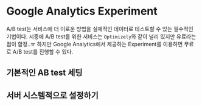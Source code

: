 # Google Analytics Experiment
A/B test는 서비스에 더 이로운 방법을 실제적인 데이터로 테스트할 수 있는 필수적인 기법이다.
시중에 A/B test를 위한 서비스는 `Optimizely`와 같이 널리 있지만 유료라는 점이 함정..ㅠ
하지만 Google Analytics에서 제공하는 Experiment를 이용하면 무료로 A/B test를 진행할 수 있다.

## 기본적인 AB test 세팅

## 서버 시스템적으로 설정하기

